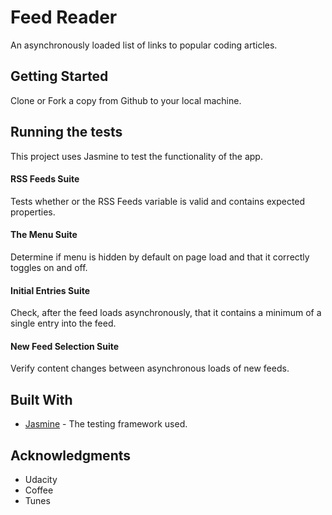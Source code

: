 # Feed Reader

An asynchronously loaded list of links to popular coding articles.

## Getting Started

Clone or Fork a copy from Github to your local machine.

## Running the tests

This project uses Jasmine to test the functionality of the app.

#### RSS Feeds Suite

Tests whether or the RSS Feeds variable is valid and contains expected properties.

#### The Menu Suite

Determine if menu is hidden by default on page load and that it correctly toggles on and off.

#### Initial Entries Suite

Check, after the feed loads asynchronously, that it contains a minimum of a single entry into the feed.

#### New Feed Selection Suite

Verify content changes between asynchronous loads of new feeds.

## Built With

* [Jasmine](https://jasmine.github.io/) - The testing framework used.

## Acknowledgments

* Udacity
* Coffee
* Tunes